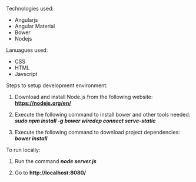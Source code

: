 Technologies used:
* Angularjs
* Angular Material
* Bower
* Nodejs

Lanuagues used:
* CSS
* HTML
* Javscript

Steps to setup development environment:

1. Download and install Node.js from the following website:
**https://nodejs.org/en/**

2. Execute the following command to install bower and other tools needed:  
***sudo npm install -g bower wiredep connect serve-static***

3. Execute the following command to download project dependencies:  
***bower install***

To run locally:
1. Run the command ***node server.js***

2. Go to **http://localhost:8080/**

